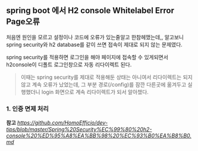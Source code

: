 

## spring boot 에서 H2 console Whitelabel Error Page오류

처음엔 원인을 모르고 설정이나 코드에 오류가 있는줄알고 한참헤맸는데,,
알고보니 spring security와 h2 database를 같이 쓰면 접속이 제대로 되지 않는 문제였다.

spring security를 적용하면 로그인을 해야 페이지에 접속할 수 있게되면서 h2console이 디폴트 로그인창으로 자동 리다이렉트 된다.
> 이때는 spring security를 제대로 적용해둔 상태는 아니여서 리다이렉트는 되지 않고 계속 오류가 났었는데, 그 부분 경로(/config)를 잠깐 다른곳에 옮겨두고 실행했더니 login 화면으로 계속 리다이렉트가 되서 알아챘다.

### 1. 인증 면제 처리



**참고**
*https://github.com/HomoEfficio/dev-tips/blob/master/Spring%20Security%EC%99%80%20h2-console%20%ED%95%A8%EA%BB%98%20%EC%93%B0%EA%B8%B0.md*
<!--stackedit_data:
eyJoaXN0b3J5IjpbLTczMjA0MTM2OV19
-->